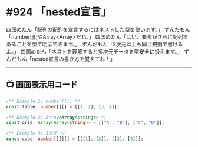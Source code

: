 # #924 「nested宣言」

四国めたん「配列の配列を宣言するにはネストした型を使います。」
ずんだもん「number[][]やArray<Array<number>>だね。」
四国めたん「はい、要素がさらに配列であることを型で明示できます。」
ずんだもん「2次元以上も同じ規則で書けるよ。」
四国めたん「ネストを理解すると多次元データを型安全に扱えます。」
ずんだもん「nested宣言の書き方を覚えてね！」

---

## 📺 画面表示用コード

```typescript
/** Example 1: number[][] */
const table: number[][] = [[1, 2], [3, 4]];

/** Example 2: Array<Array<string>> */
const grid: Array<Array<string>> = [["A", "B"], ["C", "D"]];

/** Example 3: 3次元 */
const cube: number[][][] = [[[1], [2]], [[3], [4]]];
```
